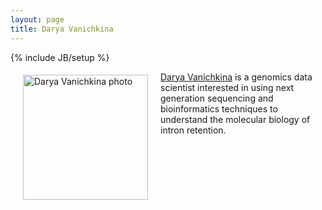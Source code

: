 ```yaml
---
layout: page
title: Darya Vanichkina
---
```

{% include JB/setup %}

<img src="https://cloud.githubusercontent.com/assets/16146466/11582632/2de0c19a-9aa5-11e5-8612-8e9bb4a46c82.jpg" alt="Darya Vanichkina photo" height="200" width="200" align="left" style="margin: 5px 20px">


[Darya Vanichkina](www.daryavanichkina.com) is a genomics data scientist interested in using next generation sequencing and bioinformatics techniques to understand the molecular biology of intron retention.
